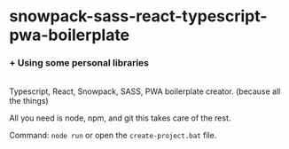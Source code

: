 # snowpack-sass-react-typescript-pwa-boilerplate
### + Using some personal libraries
<br>
Typescript, React, Snowpack, SASS, PWA boilerplate creator. (because all the things)

All you need is node, npm, and git this takes care of the rest.

Command: `node run` or open the `create-project.bat` file.
